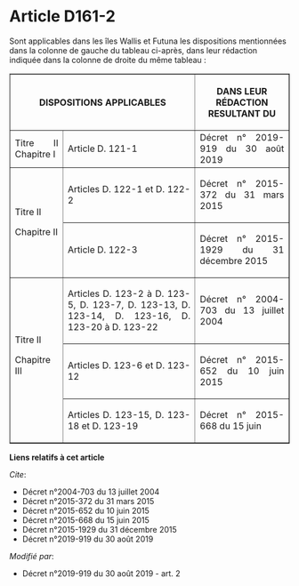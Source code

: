 # Article D161-2

Sont applicables dans les îles Wallis et Futuna les dispositions mentionnées dans la colonne de gauche du tableau ci-après,
dans leur rédaction indiquée dans la colonne de droite du même tableau :

<table border="1">
    <tbody>
      <tr>
        <th colspan="2">DISPOSITIONS APPLICABLES</th>
        <th>

DANS LEUR RÉDACTION RESULTANT DU

</th>
      </tr>
      <tr>
        <td align="justify">Titre II Chapitre I</td>
        <td align="justify">

Article D. 121-1

</td>
        <td align="justify">
Décret n° 2019-919 du 30 août 2019
</td>
      </tr>
      <tr>
        <td align="justify" rowspan="2">

Titre II

Chapitre II</td>
        <td align="justify">

Articles D. 122-1 et D. 122-2</td>
        <td align="justify">

Décret n° 2015-372 du 31 mars 2015
</td>
      </tr>
      <tr>
        <td align="justify">

Article D. 122-3</td>
        <td align="justify">

Décret n° 2015-1929 du 31 décembre 2015
</td>
      </tr>
      <tr>
        <td align="justify" rowspan="3">Titre II

Chapitre III</td>
        <td align="justify">

Articles D. 123-2 à D. 123-5, D. 123-7, D. 123-13, D. 123-14, D. 123-16, D. 123-20 à D. 123-22</td>
        <td align="justify">

Décret n° 2004-703 du 13 juillet 2004
</td>
      </tr>
      <tr>
        <td align="justify">

Articles D. 123-6 et D. 123-12</td>
        <td align="justify">

Décret n° 2015-652 du 10 juin 2015
</td>
      </tr>
      <tr>
        <td align="justify">

Articles D. 123-15, D. 123-18 et D. 123-19</td>
        <td align="justify">

Décret n° 2015-668 du 15 juin</td>
      </tr>
    </tbody>
  </table>

**Liens relatifs à cet article**

_Cite_:

  - Décret n°2004-703 du 13 juillet 2004
  - Décret n°2015-372 du 31 mars 2015
  - Décret n°2015-652 du 10 juin 2015
  - Décret n°2015-668 du 15 juin 2015
  - Décret n°2015-1929 du 31 décembre 2015
  - Décret n°2019-919 du 30 août 2019

_Modifié par_:

  - Décret n°2019-919 du 30 août 2019 - art. 2
